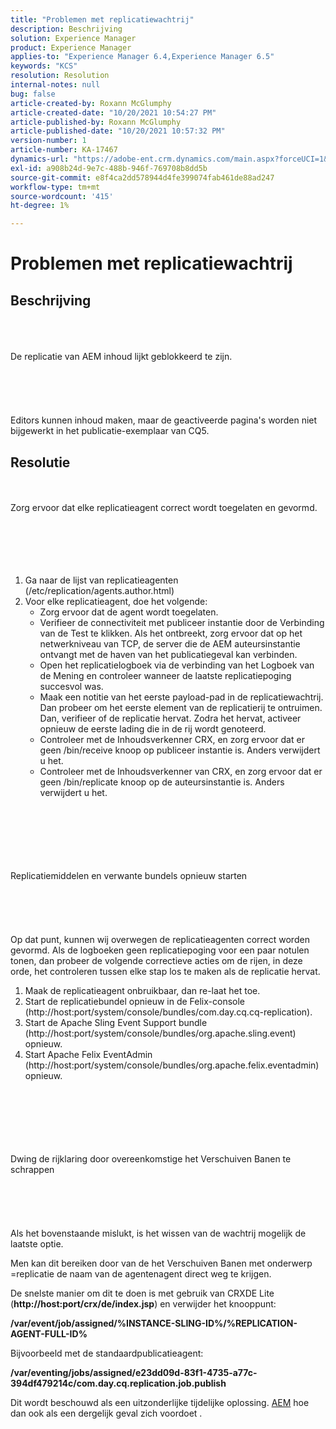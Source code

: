 ```yaml
---
title: "Problemen met replicatiewachtrij"
description: Beschrijving
solution: Experience Manager
product: Experience Manager
applies-to: "Experience Manager 6.4,Experience Manager 6.5"
keywords: "KCS"
resolution: Resolution
internal-notes: null
bug: false
article-created-by: Roxann McGlumphy
article-created-date: "10/20/2021 10:54:27 PM"
article-published-by: Roxann McGlumphy
article-published-date: "10/20/2021 10:57:32 PM"
version-number: 1
article-number: KA-17467
dynamics-url: "https://adobe-ent.crm.dynamics.com/main.aspx?forceUCI=1&pagetype=entityrecord&etn=knowledgearticle&id=a8df06aa-f831-ec11-b6e5-000d3a5ba97a"
exl-id: a908b24d-9e7c-488b-946f-769708b8dd5b
source-git-commit: e8f4ca2dd578944d4fe399074fab461de88ad247
workflow-type: tm+mt
source-wordcount: '415'
ht-degree: 1%

---
```


# Problemen met replicatiewachtrij

## Beschrijving

<br><br><br>De replicatie van AEM inhoud lijkt geblokkeerd te zijn.<br><br><br><br><br><br>
Editors kunnen inhoud maken, maar de geactiveerde pagina&#39;s worden niet bijgewerkt in het publicatie-exemplaar van CQ5.


## Resolutie

<br><br>Zorg ervoor dat elke replicatieagent correct wordt toegelaten en gevormd.<br><br><br><br> <br><br>
1. Ga naar de lijst van replicatieagenten (/etc/replication/agents.author.html)
2. Voor elke replicatieagent, doe het volgende:
   - Zorg ervoor dat de agent wordt toegelaten.
   - Verifieer de connectiviteit met publiceer instantie door de Verbinding van de Test te klikken. Als het ontbreekt, zorg ervoor dat op het netwerkniveau van TCP, de server die de AEM auteursinstantie ontvangt met de haven van het publicatiegeval kan verbinden.
   - Open het replicatielogboek via de verbinding van het Logboek van de Mening en controleer wanneer de laatste replicatiepoging succesvol was.
   - Maak een notitie van het eerste payload-pad in de replicatiewachtrij. Dan probeer om het eerste element van de replicatierij te ontruimen. Dan, verifieer of de replicatie hervat. Zodra het hervat, activeer opnieuw de eerste lading die in de rij wordt genoteerd.
   - Controleer met de Inhoudsverkenner CRX, en zorg ervoor dat er geen /bin/receive knoop op publiceer instantie is. Anders verwijdert u het.
   - Controleer met de Inhoudsverkenner van CRX, en zorg ervoor dat er geen /bin/replicate knoop op de auteursinstantie is. Anders verwijdert u het.

<br><br><br><br> <br><br>Replicatiemiddelen en verwante bundels opnieuw starten<br><br><br><br> <br><br>
Op dat punt, kunnen wij overwegen de replicatieagenten correct worden gevormd. Als de logboeken geen replicatiepoging voor een paar notulen tonen, dan probeer de volgende correctieve acties om de rijen, in deze orde, het controleren tussen elke stap los te maken als de replicatie hervat.

1. Maak de replicatieagent onbruikbaar, dan re-laat het toe.
2. Start de replicatiebundel opnieuw in de Felix-console (http://host:port/system/console/bundles/com.day.cq.cq-replication).
3. Start de Apache Sling Event Support bundle (http://host:port/system/console/bundles/org.apache.sling.event) opnieuw.
4. Start Apache Felix EventAdmin (http://host:port/system/console/bundles/org.apache.felix.eventadmin) opnieuw.

<br><br><br><br> <br><br>Dwing de rijklaring door overeenkomstige het Verschuiven Banen te schrappen<br><br><br><br> <br><br>
Als het bovenstaande mislukt, is het wissen van de wachtrij mogelijk de laatste optie.

Men kan dit bereiken door van de het Verschuiven Banen met onderwerp =replicatie de naam van de agentenagent direct weg te krijgen.

De snelste manier om dit te doen is met gebruik van CRXDE Lite (<b>http://host:port/crx/de/index.jsp</b>) en verwijder het knooppunt:

<b>/var/event/job/assigned/%INSTANCE-SLING-ID%/%REPLICATION-AGENT-FULL-ID%</b>

Bijvoorbeeld met de standaardpublicatieagent:

<b>/var/eventing/jobs/assigned/e23dd09d-83f1-4735-a77c-394df479214c/com.day.cq.replication.job.publish</b>

Dit wordt beschouwd als een uitzonderlijke tijdelijke oplossing. [AEM](https://helpx.adobe.com/marketing-cloud/contact-support.html) hoe dan ook als een dergelijk geval zich voordoet .
